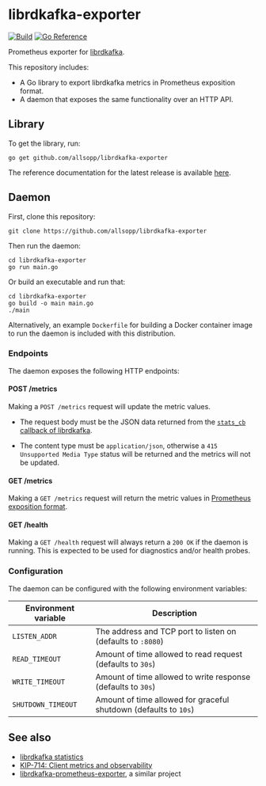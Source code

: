 # librdkafka-exporter

[![Build](https://github.com/allsopp/librdkafka-exporter/actions/workflows/build.yml/badge.svg)](https://github.com/allsopp/librdkafka-exporter/actions/workflows/build.yml)
[![Go Reference](https://pkg.go.dev/badge/github.com/allsopp/librdkafka-exporter.svg)](https://pkg.go.dev/github.com/allsopp/librdkafka-exporter)

Prometheus exporter for [librdkafka](https://github.com/confluentinc/librdkafka).

This repository includes:

 - A Go library to export librdkafka metrics in Prometheus exposition format.
 - A daemon that exposes the same functionality over an HTTP API.

## Library

To get the library, run:

    go get github.com/allsopp/librdkafka-exporter

The reference documentation for the latest release is available [here](https://pkg.go.dev/github.com/allsopp/librdkafka-exporter/metrics).

## Daemon

First, clone this repository:

    git clone https://github.com/allsopp/librdkafka-exporter

Then run the daemon:

    cd librdkafka-exporter
    go run main.go

Or build an executable and run that:

    cd librdkafka-exporter
    go build -o main main.go
    ./main

Alternatively, an example `Dockerfile` for building a Docker container image to run the
daemon is included with this distribution.

### Endpoints

The daemon exposes the following HTTP endpoints:

#### POST /metrics

Making a `POST /metrics` request will update the metric values.

* The request body must be the JSON data returned from the
  [`stats_cb` callback of librdkafka](https://github.com/confluentinc/librdkafka/blob/master/STATISTICS.md).

* The content type must be `application/json`, otherwise a `415 Unsupported Media Type`
  status will be returned and the metrics will not be updated.

#### GET /metrics

Making a `GET /metrics` request will return the metric values in
[Prometheus exposition format](https://github.com/prometheus/docs/blob/main/content/docs/instrumenting/exposition_formats.md).

#### GET /health

Making a `GET /health` request will always return a `200 OK` if the daemon is running.
This is expected to be used for diagnostics and/or health probes.

### Configuration

The daemon can be configured with the following environment variables:

| Environment variable | Description |
| --- | --- |
| `LISTEN_ADDR`        | The address and TCP port to listen on (defaults to `:8080`)      |
| `READ_TIMEOUT`       | Amount of time allowed to read request (defaults to `30s`)       |
| `WRITE_TIMEOUT`      | Amount of time allowed to write response (defaults to `30s`)     |
| `SHUTDOWN_TIMEOUT`   | Amount of time allowed for graceful shutdown (defaults to `10s`) |

## See also

- [librdkafka statistics](https://docs.confluent.io/platform/current/clients/librdkafka/html/md_STATISTICS.html)
- [KIP-714: Client metrics and observability](https://cwiki.apache.org/confluence/display/KAFKA/KIP-714%3A+Client+metrics+and+observability)
- [librdkafka-prometheus-exporter](https://github.com/mcolomerc/librdkafka-prometheus-exporter), a similar project
